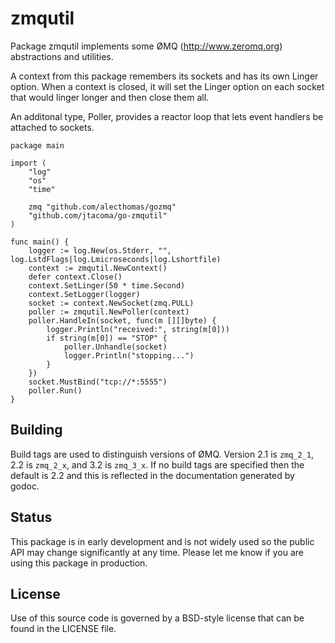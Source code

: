 # zmqutil

Package zmqutil implements some ØMQ (http://www.zeromq.org) abstractions and
utilities.

A context from this package remembers its sockets and has its own Linger
option.  When a context is closed, it will set the Linger option on each
socket that would linger longer and then close them all.

An additonal type, Poller, provides a reactor loop that lets event handlers be
attached to sockets.

	package main
	
	import (
		"log"
		"os"
		"time"
	
		zmq "github.com/alecthomas/gozmq"
		"github.com/jtacoma/go-zmqutil"
	)
	
	func main() {
		logger := log.New(os.Stderr, "", log.LstdFlags|log.Lmicroseconds|log.Lshortfile)
		context := zmqutil.NewContext()
		defer context.Close()
		context.SetLinger(50 * time.Second)
		context.SetLogger(logger)
		socket := context.NewSocket(zmq.PULL)
		poller := zmqutil.NewPoller(context)
		poller.HandleIn(socket, func(m [][]byte) {
			logger.Println("received:", string(m[0]))
			if string(m[0]) == "STOP" {
				poller.Unhandle(socket)
				logger.Println("stopping...")
			}
		})
		socket.MustBind("tcp://*:5555")
		poller.Run()
	}

## Building

Build tags are used to distinguish versions of ØMQ.  Version 2.1 is `zmq_2_1`,
2.2 is `zmq_2_x`, and 3.2 is `zmq_3_x`.  If no build tags are specified then the
default is 2.2 and this is reflected in the documentation generated by godoc.

## Status

This package is in early development and is not widely used so the public API
may change significantly at any time.  Please let me know if you are using this
package in production.

## License

Use of this source code is governed by a BSD-style license that can be found in
the LICENSE file.
